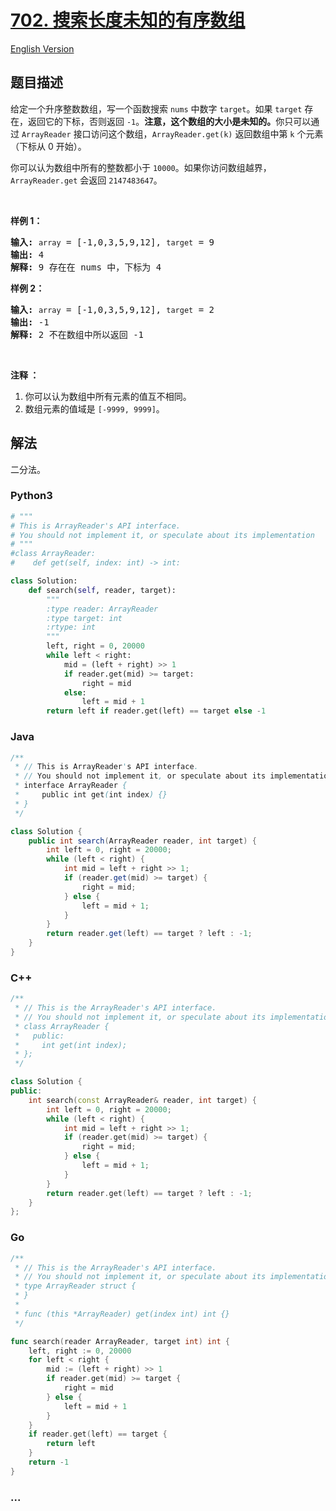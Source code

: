 # [702. 搜索长度未知的有序数组](https://leetcode-cn.com/problems/search-in-a-sorted-array-of-unknown-size)

[English Version](https://github.com/yanglr/leetcode-ac/blob/master/assets/0700-0799/0702.Search%20in%20a%20Sorted%20Array%20of%20Unknown%20Size/README_EN.md)

## 题目描述

<!-- 这里写题目描述 -->

<p>给定一个升序整数数组，写一个函数搜索 <code>nums</code> 中数字&nbsp;<code>target</code>。如果 <code>target</code> 存在，返回它的下标，否则返回 <code>-1</code>。<strong>注意，这个数组的大小是未知的。</strong>你只可以通过 <code>ArrayReader</code> 接口访问这个数组，<code>ArrayReader.get(k)</code> 返回数组中第 <code>k</code> 个元素（下标从 0 开始）。</p>

<p>你可以认为数组中所有的整数都小于 <code>10000</code>。如果你访问数组越界，<code>ArrayReader.get</code> 会返回 <code>2147483647</code>。</p>

<p>&nbsp;</p>

<p><strong>样例 1：</strong></p>

<pre><strong>输入:</strong> <code>array</code> = [-1,0,3,5,9,12], <code>target</code> = 9
<strong>输出:</strong> 4
<strong>解释:</strong> 9 存在在 nums 中，下标为 4
</pre>

<p><strong>样例 2：</strong></p>

<pre><strong>输入:</strong> <code>array</code> = [-1,0,3,5,9,12], <code>target</code> = 2
<strong>输出:</strong> -1
<strong>解释:</strong> 2 不在数组中所以返回 -1</pre>

<p>&nbsp;</p>

<p><strong>注释 ：</strong></p>

<ol>
	<li>你可以认为数组中所有元素的值互不相同。</li>
	<li>数组元素的值域是&nbsp;<code>[-9999, 9999]</code>。</li>
</ol>

## 解法

<!-- 这里可写通用的实现逻辑 -->

二分法。

<!-- tabs:start -->

### **Python3**

<!-- 这里可写当前语言的特殊实现逻辑 -->

```python
# """
# This is ArrayReader's API interface.
# You should not implement it, or speculate about its implementation
# """
#class ArrayReader:
#    def get(self, index: int) -> int:

class Solution:
    def search(self, reader, target):
        """
        :type reader: ArrayReader
        :type target: int
        :rtype: int
        """
        left, right = 0, 20000
        while left < right:
            mid = (left + right) >> 1
            if reader.get(mid) >= target:
                right = mid
            else:
                left = mid + 1
        return left if reader.get(left) == target else -1
```

### **Java**

<!-- 这里可写当前语言的特殊实现逻辑 -->

```java
/**
 * // This is ArrayReader's API interface.
 * // You should not implement it, or speculate about its implementation
 * interface ArrayReader {
 *     public int get(int index) {}
 * }
 */

class Solution {
    public int search(ArrayReader reader, int target) {
        int left = 0, right = 20000;
        while (left < right) {
            int mid = left + right >> 1;
            if (reader.get(mid) >= target) {
                right = mid;
            } else {
                left = mid + 1;
            }
        }
        return reader.get(left) == target ? left : -1;
    }
}
```

### **C++**

```cpp
/**
 * // This is the ArrayReader's API interface.
 * // You should not implement it, or speculate about its implementation
 * class ArrayReader {
 *   public:
 *     int get(int index);
 * };
 */

class Solution {
public:
    int search(const ArrayReader& reader, int target) {
        int left = 0, right = 20000;
        while (left < right) {
            int mid = left + right >> 1;
            if (reader.get(mid) >= target) {
                right = mid;
            } else {
                left = mid + 1;
            }
        }
        return reader.get(left) == target ? left : -1;
    }
};
```

### **Go**

```go
/**
 * // This is the ArrayReader's API interface.
 * // You should not implement it, or speculate about its implementation
 * type ArrayReader struct {
 * }
 *
 * func (this *ArrayReader) get(index int) int {}
 */

func search(reader ArrayReader, target int) int {
	left, right := 0, 20000
	for left < right {
		mid := (left + right) >> 1
		if reader.get(mid) >= target {
			right = mid
		} else {
			left = mid + 1
		}
	}
	if reader.get(left) == target {
		return left
	}
	return -1
}
```

### **...**

```

```

<!-- tabs:end -->
